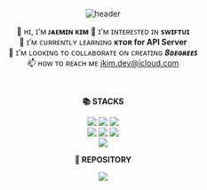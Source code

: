 <div align=center> 

![header](https://capsule-render.vercel.app/api?type=Waving&color=auto&height=300&section=header&text=Hire%20me!&fontSize=90)

<div style="text-align: center;">

👋 ʜɪ, ɪ’ᴍ **ᴊᴀᴇᴍɪɴ ᴋɪᴍ**
👀 ɪ’ᴍ ɪɴᴛᴇʀᴇꜱᴛᴇᴅ ɪɴ **ꜱᴡɪꜰᴛᴜɪ**  
🌱 ɪ’ᴍ ᴄᴜʀʀᴇɴᴛʟʏ ʟᴇᴀʀɴɪɴɢ **ᴋᴛᴏʀ for API Server**  
💞️ ɪ’ᴍ ʟᴏᴏᴋɪɴɢ ᴛᴏ ᴄᴏʟʟᴀʙᴏʀᴀᴛᴇ ᴏɴ ᴄʀᴇᴀᴛɪɴɢ ***8ᴅᴇɢʀᴇᴇꜱ***  
📫 ʜᴏᴡ ᴛᴏ ʀᴇᴀᴄʜ ᴍᴇ [jkim.dev@icloud.com](jkim.dev@icloud.com)
  
</div>

</br>

**📚 STACKS**

<img src="https://img.shields.io/badge/Swift-F05138?style=for-the-badge&logo=Swift&logoColor=white">
<img src="https://img.shields.io/badge/Kotlin-7F52FF?style=for-the-badge&logo=Kotlin&logoColor=white">
<img src="https://img.shields.io/badge/Spring-6DB33F?style=for-the-badge&logo=Spring&logoColor=white">
<br>
<img src="https://img.shields.io/badge/html5-E34F26?style=for-the-badge&logo=html5&logoColor=white"> 
<img src="https://img.shields.io/badge/css3-1572B6?style=for-the-badge&logo=css3&logoColor=white"> 
<img src="https://img.shields.io/badge/JavaScript-F7DF1E?style=for-the-badge&logo=JavaScript&logoColor=white">

<br>

<img src="https://github-readme-stats.vercel.app/api/top-langs/?username=jkimdev&layout=compact"/>

<br>

**📂 REPOSITORY**

<img  src="https://github-readme-stats.vercel.app/api?username=jkimdev&show_icons=true&theme=jolly"/>

</div>
